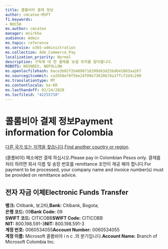 ```yaml
---
title: 콜롬비아 결제 정보
author: cmcatee-MSFT
f1.keywords:
- NOCSH
ms.author: cmcatee
manager: mnirkhe
audience: Admin
ms.topic: reference
ms.service: o365-administration
ms.collection: Adm_Commerce_Pay
localization_priority: Normal
description: 구독에 대 한 결제를 보낼 위치를 알아봅니다.
ROBOTS: NOINDEX, NOFOLLOW
ms.openlocfilehash: 6ace3b02f2b4898716399d63d25bd641803aa267
ms.sourcegitcommit: ca2b58ef8f5be24f09e73620b74a1ffcf2d4c290
ms.translationtype: MT
ms.contentlocale: ko-KR
ms.lasthandoff: 02/24/2020
ms.locfileid: "42255718"
---
```

# <a name="payment-information-for-colombia"></a><span data-ttu-id="d8571-103">콜롬비아 결제 정보</span><span class="sxs-lookup"><span data-stu-id="d8571-103">Payment information for Colombia</span></span>

<span data-ttu-id="d8571-104">[다른 국가 또는 지역을 찾습니다](../billing-and-payments/pay-for-your-subscription.md).</span><span class="sxs-lookup"><span data-stu-id="d8571-104">[Find another country or region](../billing-and-payments/pay-for-your-subscription.md).</span></span>

<span data-ttu-id="d8571-105">(콜롬비아) 페소에만 결제 하십시오.</span><span class="sxs-lookup"><span data-stu-id="d8571-105">Please pay in Colombian Pesos only.</span></span> <span data-ttu-id="d8571-106">결제를 처리 하려면 회사 이름 및 송장 번호를 remittance 조언이 제공 해야 합니다.</span><span class="sxs-lookup"><span data-stu-id="d8571-106">For payment to be processed, your company name and invoice number(s) must be provided on remittance advice.</span></span>

## <a name="electronic-funds-transfer"></a><span data-ttu-id="d8571-107">전자 자금 이체</span><span class="sxs-lookup"><span data-stu-id="d8571-107">Electronic Funds Transfer</span></span>

<span data-ttu-id="d8571-108">**뱅크:** Citibank, 보고타,</span><span class="sxs-lookup"><span data-stu-id="d8571-108">**Bank:** Citibank, Bogota;</span></span>  
<span data-ttu-id="d8571-109">**은행 코드:** 09</span><span class="sxs-lookup"><span data-stu-id="d8571-109">**Bank Code:** 09</span></span>  
<span data-ttu-id="d8571-110">**SWIFT 코드:** CITICOBB</span><span class="sxs-lookup"><span data-stu-id="d8571-110">**SWIFT Code:** CITICOBB</span></span>  
<span data-ttu-id="d8571-111">**NIT:** 800.198.591-3</span><span class="sxs-lookup"><span data-stu-id="d8571-111">**NIT:** 800.198.591-3</span></span>  
<span data-ttu-id="d8571-112">**계정 번호:** 0060534055</span><span class="sxs-lookup"><span data-stu-id="d8571-112">**Account Number:** 0060534055</span></span>  
<span data-ttu-id="d8571-113">**계정 이름:** Microsoft 콜롬비아 i n c .의 분기입니다.</span><span class="sxs-lookup"><span data-stu-id="d8571-113">**Account Name:** Branch of Microsoft Colombia Inc.</span></span>   